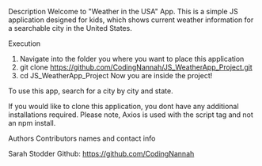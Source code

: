 Description
Welcome to "Weather in the USA" App. This is a simple JS application designed for kids, which shows current weather information for a searchable city in the United States.

Execution
1) Navigate into the folder you where you want to place this application
2) git clone https://github.com/CodingNannah/JS_WeatherApp_Project.git
3) cd JS_WeatherApp_Project
Now you are inside the project!

To use this app, search for a city by city and state. 

If you would like to clone this application, you dont have any additional installations required.
Please note, Axios is used with the script tag and not an npm install.


Authors
Contributors names and contact info

Sarah Stodder Github: https://github.com/CodingNannah